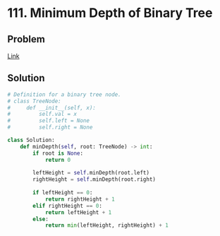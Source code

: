 # 111. Minimum Depth of Binary Tree
## Problem
[Link](https://leetcode.com/problems/minimum-depth-of-binary-tree/)
## Solution
```python
# Definition for a binary tree node.
# class TreeNode:
#     def __init__(self, x):
#         self.val = x
#         self.left = None
#         self.right = None

class Solution:
    def minDepth(self, root: TreeNode) -> int:
        if root is None:
            return 0
        
        leftHeight = self.minDepth(root.left)
        rightHeight = self.minDepth(root.right)
        
        if leftHeight == 0:
            return rightHeight + 1
        elif rightHeight == 0:
            return leftHeight + 1
        else:
            return min(leftHeight, rightHeight) + 1
```
